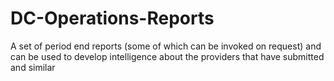 # DC-Operations-Reports
A set of period end reports (some of which can be invoked on request) and can be used to develop intelligence about the providers that have submitted and similar
